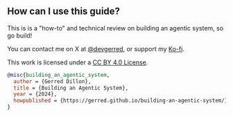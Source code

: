 ## How can I use this guide?

This is is a "how-to" and technical review on building an agentic system, so go build!

You can contact me on X at [@devgerred](https://x.com/devgerred), or support my [Ko-fi](https://ko-fi.com/gerred).

This work is licensed under a [CC BY 4.0 License](https://creativecommons.org/licenses/by/4.0/).

```bibtex
@misc{building_an_agentic_system,
  author = {Gerred Dillon},
  title = {Building an Agentic System},
  year = {2024},
  howpublished = {https://gerred.github.io/building-an-agentic-system/}
}
```

